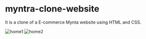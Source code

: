 # myntra-clone-website
It is a clone of a E-commerce Mynta website using HTML and CSS.

![home1](https://github.com/gk5114/myntra-clone-website/assets/111925945/9590f1ad-8e74-4f4c-8361-dee49017036c)
![home2](https://github.com/gk5114/myntra-clone-website/assets/111925945/c7e2f2c7-dc82-4f3f-9caa-17dca95ca4f5)


